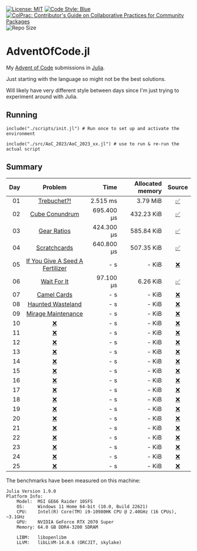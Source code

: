 [![License: MIT](https://img.shields.io/badge/License-MIT-yellow.svg)](https://opensource.org/licenses/MIT)
[![Code Style: Blue](https://img.shields.io/badge/code%20style-blue-4495d1.svg)](https://github.com/invenia/BlueStyle)
[![ColPrac: Contributor's Guide on Collaborative Practices for Community Packages](https://img.shields.io/badge/ColPrac-Contributor's%20Guide-blueviolet)](https://github.com/SciML/ColPrac)
![Repo Size](https://img.shields.io/github/repo-size/Titas22/AdventOfCode.jl)

# AdventOfCode.jl

My [Advent of Code](https://adventofcode.com/) submissions in [Julia](https://github.com/JuliaLang/julia).

Just starting with the language so might not be the best solutions.

Will likely have very different style between days since I'm just trying to experiment around with Julia.


## Running
```
include("./scripts/init.jl") # Run once to set up and activate the environment

include("./src/AoC_2023/AoC_2023_xx.jl") # use to run & re-run the actual script
```

## Summary

| Day | Problem | Time | Allocated memory | Source |
|----:|:-------:|-----:|-----------------:|:------:|
| 01 | [Trebuchet?!](https://adventofcode.com/2023/day/1) | 2.515 ms | 3.79 MiB | [:white_check_mark:](https://github.com/Titas22/AdventOfCode.jl/blob/master/src/AoC_2023/AoC_2023_01.jl) |
| 02 | [Cube Conundrum](https://adventofcode.com/2023/day/2) | 695.400 μs | 432.23 KiB | [:white_check_mark:](https://github.com/Titas22/AdventOfCode.jl/blob/master/src/AoC_2023/AoC_2023_02.jl) |
| 03 | [Gear Ratios](https://adventofcode.com/2023/day/3) | 424.300 μs | 585.84 KiB | [:white_check_mark:](https://github.com/Titas22/AdventOfCode.jl/blob/master/src/AoC_2023/AoC_2023_03.jl) |
| 04 | [Scratchcards](https://adventofcode.com/2023/day/4) | 640.800 μs | 507.35 KiB | [:white_check_mark:](https://github.com/Titas22/AdventOfCode.jl/blob/master/src/AoC_2023/AoC_2023_04.jl) |
| 05 | [If You Give A Seed A Fertilizer](https://adventofcode.com/2023/day/5) | - s | - KiB | [:x:](https://github.com/Titas22/AdventOfCode.jl) |
| 06 | [Wait For It](https://adventofcode.com/2023/day/6) | 97.100 μs | 6.26 KiB | [:white_check_mark:](https://github.com/Titas22/AdventOfCode.jl/blob/master/src/AoC_2023/AoC_2023_06.jl) |
| 07 | [Camel Cards](https://adventofcode.com/2023/day/7) | - s | - KiB | [:x:](https://github.com/Titas22/AdventOfCode.jl) |
| 08 | [Haunted Wasteland](https://adventofcode.com/2023/day/8) | - s | - KiB | [:x:](https://github.com/Titas22/AdventOfCode.jl) |
| 09 | [Mirage Maintenance](https://adventofcode.com/2023/day/9) | - s | - KiB | [:x:](https://github.com/Titas22/AdventOfCode.jl) |
| 10 | [:x:](https://adventofcode.com/2023/day/10) | - s | - KiB | [:x:](https://github.com/Titas22/AdventOfCode.jl) |
| 11 | [:x:](https://adventofcode.com/2023/day/11) | - s | - KiB | [:x:](https://github.com/Titas22/AdventOfCode.jl) |
| 12 | [:x:](https://adventofcode.com/2023/day/12) | - s | - KiB | [:x:](https://github.com/Titas22/AdventOfCode.jl) |
| 13 | [:x:](https://adventofcode.com/2023/day/13) | - s | - KiB | [:x:](https://github.com/Titas22/AdventOfCode.jl) |
| 14 | [:x:](https://adventofcode.com/2023/day/14) | - s | - KiB | [:x:](https://github.com/Titas22/AdventOfCode.jl) |
| 15 | [:x:](https://adventofcode.com/2023/day/15) | - s | - KiB | [:x:](https://github.com/Titas22/AdventOfCode.jl) |
| 16 | [:x:](https://adventofcode.com/2023/day/16) | - s | - KiB | [:x:](https://github.com/Titas22/AdventOfCode.jl) |
| 17 | [:x:](https://adventofcode.com/2023/day/17) | - s | - KiB | [:x:](https://github.com/Titas22/AdventOfCode.jl) |
| 18 | [:x:](https://adventofcode.com/2023/day/18) | - s | - KiB | [:x:](https://github.com/Titas22/AdventOfCode.jl) |
| 19 | [:x:](https://adventofcode.com/2023/day/19) | - s | - KiB | [:x:](https://github.com/Titas22/AdventOfCode.jl) |
| 20 | [:x:](https://adventofcode.com/2023/day/20) | - s | - KiB | [:x:](https://github.com/Titas22/AdventOfCode.jl) |
| 21 | [:x:](https://adventofcode.com/2023/day/21) | - s | - KiB | [:x:](https://github.com/Titas22/AdventOfCode.jl) |
| 22 | [:x:](https://adventofcode.com/2023/day/22) | - s | - KiB | [:x:](https://github.com/Titas22/AdventOfCode.jl) |
| 23 | [:x:](https://adventofcode.com/2023/day/23) | - s | - KiB | [:x:](https://github.com/Titas22/AdventOfCode.jl) |
| 24 | [:x:](https://adventofcode.com/2023/day/24) | - s | - KiB | [:x:](https://github.com/Titas22/AdventOfCode.jl) |
| 25 | [:x:](https://adventofcode.com/2023/day/25) | - s | - KiB | [:x:](https://github.com/Titas22/AdventOfCode.jl) |



The benchmarks have been measured on this machine:
```  
Julia Version 1.9.0
Platform Info:
    Model:  MSI GE66 Raider 10SFS
    OS:     Windows 11 Home 64-bit (10.0, Build 22621)
    CPU:    Intel(R) Core(TM) i9-10980HK CPU @ 2.40GHz (16 CPUs), ~3.1GHz
    GPU:    NVIDIA GeForce RTX 2070 Super
    Memory: 64.0 GB DDR4-3200 SDRAM

    LIBM:   libopenlibm
    LLVM:   libLLVM-14.0.6 (ORCJIT, skylake)
```

